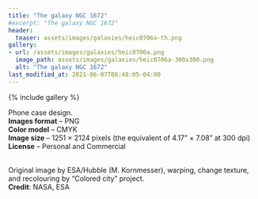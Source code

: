 ```yaml
---
title: "The galaxy NGC 1672"
#excerpt: "The galaxy NGC 1672"
header:
  teaser: assets/images/galaxies/heic0706a-th.png
gallery:
- url: /assets/images/galaxies/heic0706a.png
  image_path: assets/images/galaxies/heic0706a-300x300.png
  alt: "The galaxy NGC 1672"
last_modified_at: 2021-06-07T08:48:05-04:00
---
```


{% include gallery %}

Phone case design.<br/>
**Images format** – PNG<br/>
**Color model** – CMYK<br/>
**Image size** – 1251 × 2124 pixels (the equivalent of 4.17” × 7.08” at 300 dpi)<br/>
**License** – Personal and Commercial<br/><br/>

Original image by ESA/Hubble (M. Kornmesser), warping, change texture, and recolouring by “Colored city” project.<br/>
**Credit**: NASA, ESA